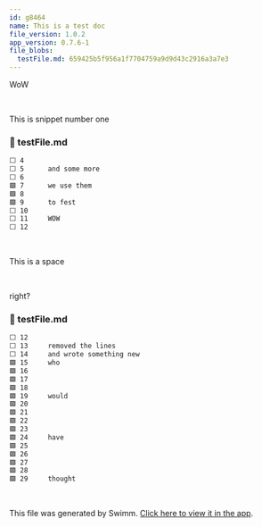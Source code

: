 ```yaml
---
id: g8464
name: This is a test doc
file_version: 1.0.2
app_version: 0.7.6-1
file_blobs:
  testFile.md: 659425b5f956a1f7704759a9d9d43c2916a3a7e3
---
```


WoW

<br/>

This is snippet number one
<!-- NOTE-swimm-snippet: the lines below link your snippet to Swimm -->
### 📄 testFile.md
```markdown
⬜ 4      
⬜ 5      and some more
⬜ 6      
🟩 7      we use them
🟩 8      
🟩 9      to fest
⬜ 10     
⬜ 11     WOW
⬜ 12     
```

<br/>

This is a space

<br/>

right?
<!-- NOTE-swimm-snippet: the lines below link your snippet to Swimm -->
### 📄 testFile.md
```markdown
⬜ 12     
⬜ 13     removed the lines
⬜ 14     and wrote something new
🟩 15     who
🟩 16     
🟩 17     
🟩 18     
🟩 19     would
🟩 20     
🟩 21     
🟩 22     
🟩 23     
🟩 24     have
🟩 25     
🟩 26     
🟩 27     
🟩 28     
🟩 29     thought
```

<br/>

This file was generated by Swimm. [Click here to view it in the app](https://swimm-web-app.web.app/repos/Z2l0aHViJTNBJTNBdGVzdC1naXRodWItYXBwJTNBJTNBc3dpbW1pbw==/docs/g8464).